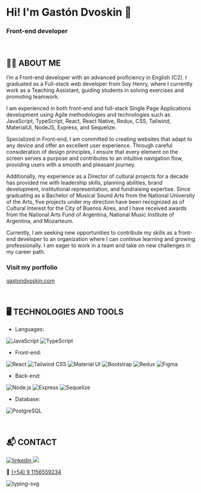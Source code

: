 # Hi! I'm Gastón Dvoskin 👋
### Front-end developer

<br /> 

## :man_technologist: ABOUT ME

I’m a Front-end developer with an advanced proficiency in English (C2). I graduated as a Full-stack web developer from Soy Henry, where I currently work as a Teaching Assistant, guiding students in solving exercises and promoting teamwork.

I am experienced in both front-end and full-stack Single Page Applications development using Agile methodologies and technologies such as JavaScript, TypeScript, React, React Native, Redux, CSS, Tailwind, MaterialUI, NodeJS, Express, and Sequelize. 

Specialized in Front-end, I am committed to creating websites that adapt to any device and offer an excellent user experience. Through careful consideration of design principles, I ensure that every element on the screen serves a purpose and contributes to an intuitive navigation flow, providing users with a smooth and pleasant journey.

Additionally, my experience as a Director of cultural projects for a decade has provided me with leadership skills, planning abilities, brand development, institutional representation, and fundraising expertise. Since graduating as a Bachelor of Musical Sound Arts from the National University of the Arts, five projects under my direction have been recognized as of Cultural Interest for the City of Buenos Aires, and I have received awards from the National Arts Fund of Argentina, National Music Institute of Argentina, and Mozarteum.

Currently, I am seeking new opportunities to contribute my skills as a front-end developer to an organization where I can continue learning and growing professionally. I am eager to work in a team and take on new challenges in my career path.

### Visit my portfolio 
[gastondvoskin.com](https://www.gastondvoskin.com)

<br /> 

## :desktop_computer: TECHNOLOGIES AND TOOLS

- Languages:

![JavaScript](https://img.shields.io/badge/JavaScript%20-%23F7DF1E.svg?style=for-the-badge&logo=javascript&logoColor=black)
![TypeScript](https://img.shields.io/badge/TypeScript%20-%233178C6.svg?style=for-the-badge&logo=typescript&logoColor=white)

- Front-end:
  
![React](https://img.shields.io/badge/React%20-%2361DAFB.svg?style=for-the-badge&logo=react&logoColor=black)
![Tailwind CSS](https://img.shields.io/badge/Tailwind%20CSS%20-%231a202c.svg?style=for-the-badge&logo=tailwind-css&logoColor=38b2ac)
![Material UI](https://img.shields.io/badge/Material%20UI%20-%230081CB.svg?style=for-the-badge&logo=material-ui&logoColor=white)
![Bootstrap](https://img.shields.io/badge/Bootstrap%20-%23563D7C.svg?style=for-the-badge&logo=bootstrap&logoColor=white)
![Redux](https://img.shields.io/badge/Redux%20-%23764ABC.svg?style=for-the-badge&logo=redux&logoColor=white)
![Figma](https://img.shields.io/badge/Figma%20-%23F24E1E.svg?style=for-the-badge&logo=figma&logoColor=white)

- Back-end: 

![Node.js](https://img.shields.io/badge/Node.js%20-%23339933.svg?style=for-the-badge&logo=node.js&logoColor=white)
![Express](https://img.shields.io/badge/Express%20-%23000000.svg?style=for-the-badge&logo=express&logoColor=white)
![Sequelize](https://img.shields.io/badge/Sequelize%20-%230096D6.svg?style=for-the-badge&logo=sequelize&logoColor=white)

- Database:

![PostgreSQL](https://img.shields.io/badge/PostgreSQL%20-%23336791.svg?style=for-the-badge&logo=postgresql&logoColor=white)


</section>

<br /> 

## :mailbox_with_mail: CONTACT

<a href="https://linkedin.com/in/gaston-dvoskin">
<img src="https://img.shields.io/badge/linkedin:  gaston--dvoskin-%2300acee.svg?color=405DE6&style=for-the-badge&logo=linkedin&logoColor=white" alt=linkedin />
</a>
<a href="mailto:dvoskingaston@gmail.com">
<img src="https://img.shields.io/badge/gmail: dvoskingaston@gmail.com-%23EA4335.svg?style=for-the-badge&logo=gmail&logoColor=white" />
</a>

📲 <a href="tel:+5491156559234">(+54) 9 1156559234</a>

![typing-svg](https://readme-typing-svg.herokuapp.com?font=Time+New+Roman&color=blue&size=25&center=true&vCenter=true&width=600&height=100&lines=Thanks+for+your+visit+&hearts;++;)

